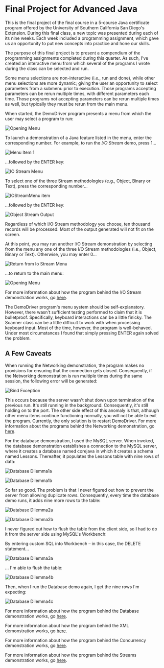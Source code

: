 # Final Project for Advanced Java

This is the final project of the final course in a 5-course Java certificate program offered by the University of 
Southern California San Diego's Extension. During this final class, a new topic was presented during each of its 
nine weeks. Each week included a programming assignment, which gave us an opportunity to put 
new concepts into practice and hone our skills.

The purpose of this final project is to present a compendium of the programming assignments completed during this quarter.
As such, I've created an interactive menu from which several of the programs I wrote during the class can be selected and run.

Some menu selections are non-interactive (i.e.,  run and done), while other menu selections are more dynamic; giving the
user an opportunity to select parameters from a submenu prior to execution. Those programs accepting parameters can be
rerun multiple times, with different parameters each time. Those programs not accepting parameters can be rerun multiple
times as well, but typically they must be rerun from the main menu.

When started, the DemoDriver program presents a menu from which the user may select a program to run:

![Opening Menu](resources/MainMenu.png)

To launch a demonstration of a Java feature listed in the menu, enter the corresponding number. For example, to run the 
_I/O Stream_ demo, press 1…

![Menu Item 1](resources/Item1.png)

…followed by the ENTER key:

![IO Stream Menu](resources/IOStreamMenu.png)

To select one of the three Stream methodologies (e.g., Object, Binary or Text), press the corresponding number…

![IOStreamMenu item](resources/IOStreamItem1.png)

…followed by the ENTER key:

![Object Stream Output](resources/ObjectStreamOutput.png)

Regardless of which I/O Stream methodology you choose, ten thousand records will be processed. Most of the output 
generated will not fit on the screen.

At this point, you may run another I/O Stream demonstration by selecting from the menu any one of the three I/O Stream 
methodologies (i.e., Object, Binary or Text). Otherwise, you may enter 0…

![Return from Io Stream Menu](resources/ReturnfromIOStreamMenu.png)

…to return to the main menu:

![Opening Menu](resources/MainMenu.png)

For more information about how the program behind the I/O Stream demonstration works, go [here](resources/Lesson1.md).

The DemoDriver program's menu system should be self-explanatory. However, there wasn't sufficient testing performed 
to claim that it is bulletproof. Specifically, keyboard interactions can be a little finicky. The Scanner class can 
be a little difficult to work with when processing keyboard input. Most of the time, however, the program is well-behaved.
Under most circumstances I found that simply pressing ENTER again solved the problem.

## A Few Caveats

When running the Networking demonstration, the program makes no provisions for ensuring that the connection gets closed.
Consequently, if the Networking demonstration is run multiple times during the same session, the following error will be
generated:

![Bind Exception](resources/BindException.png)

This occurs because the server wasn't shut down upon termination of the previous run. It's still running in the background. 
Consequently, it's still holding on to the port. The other side effect of this anomaly is that, although other menu 
items continue functioning normally, you will not be able to exit the program. Currently, the only solution is to restart
DemoDriver. For more information about the programs behind the Networking demonstration, go [here](resources/Lesson7.md).

For the database demonstration, I used the MySQL server. When invoked, the database demonstration establishes a connection
to the MySQL server, where it creates a database named corejava in which it creates a schema named Lessons. Thereafter, it
populates the Lessons table with nine rows of data:

![Database Dilemma1a](resources/DatabaseDemo1.png)

![Database Dilemma1b](resources/Workbench1.png)

So far so good. The problem is that I never figured out how to prevent the server from allowing duplicate rows. 
Consequently, every time the database demo runs, it adds nine more rows to the table:

![Database Dilemma2a](resources/DatabaseDemo2.png)

![Database Dilemma2b](resources/Workbench2.png)

I never figured out how to flush the table from the client side, so I had to do it from the server side using 
MySQL's Workbench:

By entering custom SQL into Workbench – in this case, the DELETE statement…

![Database Dilemma3a](resources/Workbench3.png)

… I'm able to flush the table:

![Database Dilemma4b](resources/Workbench4.png)

Then, when I run the Database demo again, I get the nine rows I'm expecting:

![Database Dilemma4c](resources/DatabaseDemo4.png)

For more information about how the program behind the Database demonstration works, go [here](resources/Lesson7.md).    

For more information about how the program behind the XML demonstration works, go [here](resources/Lesson4.md).

For more information about how the program behind the Concurrency demonstration works, go [here](resources/Lesson5.md).

For more information about how the program behind the Streams demonstration works, go [here](resources/Lesson3.md).

